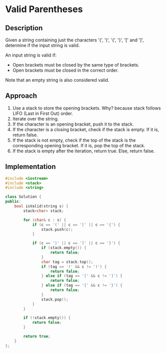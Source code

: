 # Valid Parentheses
## Description
Given a string containing just the characters '(', ')', '{', '}', '[' and ']', determine if the input string is valid.

An input string is valid if:
- Open brackets must be closed by the same type of brackets.
- Open brackets must be closed in the correct order.

Note that an empty string is also considered valid.

## Approach
1. Use a stack to store the opening brackets. Why? because stack follows LIFO (Last in First Out) order.
2. Iterate over the string.
3. If the character is an opening bracket, push it to the stack.
4. If the character is a closing bracket, check if the stack is empty. If it is, return false. 
5. If the stack is not empty, check if the top of the stack is the corresponding opening bracket. If it is, pop the top of the stack.
6. If the stack is empty after the iteration, return true. Else, return false.

## Implementation
```cpp
#include <iostream>
#include <stack>
#include <string>

class Solution {
public:
    bool isValid(string s) {
        stack<char> stack;

        for (char& c : s) {
            if (c == '(' || c == '[' || c == '{') {
                stack.push(c);
            }

            if (c == ')' || c == ']' || c == '}') {
                if (stack.empty()) {
                    return false;
                }
                char tag = stack.top();
                if (tag == '(' && c != ')') {
                    return false;
                } else if (tag == '[' && c != ']') {
                    return false;
                } else if (tag == '{' && c != '}') {
                    return false;
                }
                stack.pop();
            }
        }

        if (!stack.empty()) {
            return false;
        }

        return true;
    }
};
```